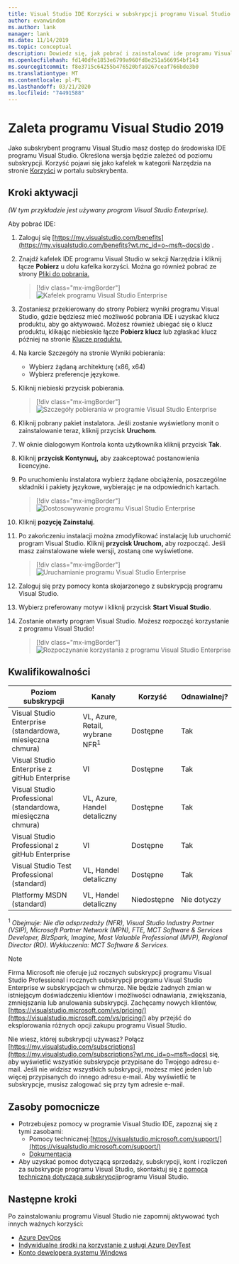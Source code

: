 ```yaml
---
title: Visual Studio IDE Korzyści w subskrypcji programu Visual Studio | Dokumenty firmy Microsoft
author: evanwindom
ms.author: lank
manager: lank
ms.date: 11/14/2019
ms.topic: conceptual
description: Dowiedz się, jak pobrać i zainstalować ide programu Visual Studio zawarte w subskrypcji programu Visual Studio.
ms.openlocfilehash: fd140dfe1853e6799a960fd8e251a566954bf143
ms.sourcegitcommit: f8e3715c64255b476520bfa9267ceaf766bde3b0
ms.translationtype: MT
ms.contentlocale: pl-PL
ms.lasthandoff: 03/21/2020
ms.locfileid: "74491588"
---
```

# <a name="the-visual-studio-2019-benefit"></a>Zaleta programu Visual Studio 2019

Jako subskrybent programu Visual Studio masz dostęp do środowiska IDE programu Visual Studio.  Określona wersja będzie zależeć od poziomu subskrypcji.  Korzyść pojawi się jako kafelek w kategorii Narzędzia na stronie [Korzyści](https://my.visualstudio.com/benefits?wt.mc_id=o~msft~docs) w portalu subskrybenta.

## <a name="activation-steps"></a>Kroki aktywacji

*(W tym przykładzie jest używany program Visual Studio Enterprise).*

Aby pobrać IDE:
1. Zaloguj się [https://my.visualstudio.com/benefits](https://my.visualstudio.com/benefits?wt.mc_id=o~msft~docs)do .
2. Znajdź kafelek IDE programu Visual Studio w sekcji Narzędzia i kliknij łącze **Pobierz** u dołu kafelka korzyści.  Można go również pobrać ze strony [Pliki do pobrania.](https://my.visualstudio.com/downloads?wt.mc_id=o~msft~docs)
   > [!div class="mx-imgBorder"]
   > ![Kafelek programu Visual Studio Enterprise](_img/vs-ide-experience/vs-ide-tile.png)

3. Zostaniesz przekierowany do strony Pobierz wyniki programu Visual Studio, gdzie będziesz mieć możliwość pobrania IDE i uzyskać klucz produktu, aby go aktywować. Możesz również ubiegać się o klucz produktu, klikając niebieskie łącze **Pobierz klucz** lub zgłaskać klucz później na stronie [Klucze produktu.](https://my.visualstudio.com/productkeys)
4. Na karcie Szczegóły na stronie Wyniki pobierania:
   - Wybierz żądaną architekturę (x86, x64)
   - Wybierz preferencje językowe.
5. Kliknij niebieski przycisk pobierania.
   > [!div class="mx-imgBorder"]
   > ![Szczegóły pobierania w programie Visual Studio Enterprise](_img/vs-ide-experience/vs-ide-download-details.png)
6. Kliknij pobrany pakiet instalatora.  Jeśli zostanie wyświetlony monit o zainstalowanie teraz, kliknij przycisk **Uruchom**.
7. W oknie dialogowym Kontrola konta użytkownika kliknij przycisk **Tak**.
8. Kliknij **przycisk Kontynuuj,** aby zaakceptować postanowienia licencyjne.
9. Po uruchomieniu instalatora wybierz żądane obciążenia, poszczególne składniki i pakiety językowe, wybierając je na odpowiednich kartach.
   > [!div class="mx-imgBorder"]
   > ![Dostosowywanie programu Visual Studio Enterprise](_img/vs-ide-experience/vs-ide-customize-install-cropped.png)

10. Kliknij **pozycję Zainstaluj**.

11. Po zakończeniu instalacji można zmodyfikować instalację lub uruchomić program Visual Studio.  Kliknij **przycisk Uruchom,** aby rozpocząć.  Jeśli masz zainstalowane wiele wersji, zostaną one wyświetlone.
    > [!div class="mx-imgBorder"]
    > ![Uruchamianie programu Visual Studio Enterprise](_img/vs-ide-experience/vs-ide-versions.png)

12. Zaloguj się przy pomocy konta skojarzonego z subskrypcją programu Visual Studio.

13. Wybierz preferowany motyw i kliknij przycisk **Start Visual Studio**.

14. Zostanie otwarty program Visual Studio. Możesz rozpocząć korzystanie z programu Visual Studio!

    > [!div class="mx-imgBorder"]
    > ![Rozpoczynanie korzystania z programu Visual Studio Enterprise](_img/vs-ide-experience/vs-ide-start-cropped.png)


## <a name="eligibility"></a>Kwalifikowalności

| Poziom subskrypcji                                                 |     Kanały                                            | Korzyść                                                          | Odnawialnej?    |
|--------------------------------------------------------------------|---------------------------------------------------------|------------------------------------------------------------------|---------------|
| Visual Studio Enterprise (standardowa, miesięczna chmura)   | VL, Azure, Retail, wybrane NFR<sup>1</sup> | Dostępne       |  Tak          |
| Visual Studio Enterprise z gitHub Enterprise   | Vl | Dostępne       |  Tak          |
| Visual Studio Professional (standardowa, miesięczna chmura) | VL, Azure, Handel detaliczny                                       | Dostępne                                                            |  Tak          |
| Visual Studio Professional z gitHub Enterprise | Vl   | Dostępne              |  Tak          |
| Visual Studio Test Professional (standard)                         | VL, Handel detaliczny                                              | Dostępne                                             |  Tak         |
| Platformy MSDN (standard)                                          | VL, Handel detaliczny                                              | Niedostępne                                              |  Nie dotyczy          |

<sup>1</sup>  *Obejmuje: Nie dla odsprzedaży (NFR), Visual Studio Industry Partner (VSIP), Microsoft Partner Network (MPN), FTE, MCT Software & Services Developer, BizSpark, Imagine, Most Valuable Professional (MVP), Regional Director (RD).  Wykluczenia: MCT Software & Services.*

> [!NOTE]
> Firma Microsoft nie oferuje już rocznych subskrypcji programu Visual Studio Professional i rocznych subskrypcji programu Visual Studio Enterprise w subskrypcjach w chmurze. Nie będzie żadnych zmian w istniejącym doświadczeniu klientów i możliwości odnawiania, zwiększania, zmniejszania lub anulowania subskrypcji. Zachęcamy nowych klientów, [https://visualstudio.microsoft.com/vs/pricing/](https://visualstudio.microsoft.com/vs/pricing/) aby przejść do eksplorowania różnych opcji zakupu programu Visual Studio.

Nie wiesz, której subskrypcji używasz?  Połącz [https://my.visualstudio.com/subscriptions](https://my.visualstudio.com/subscriptions?wt.mc_id=o~msft~docs) się, aby wyświetlić wszystkie subskrypcje przypisane do Twojego adresu e-mail. Jeśli nie widzisz wszystkich subskrypcji, możesz mieć jeden lub więcej przypisanych do innego adresu e-mail.  Aby wyświetlić te subskrypcje, musisz zalogować się przy tym adresie e-mail.

## <a name="support-resources"></a>Zasoby pomocnicze
- Potrzebujesz pomocy w programie Visual Studio IDE, zapoznaj się z tymi zasobami:
  - Pomocy technicznej:[https://visualstudio.microsoft.com/support/](https://visualstudio.microsoft.com/support/)
  - [Dokumentacja](/visualstudio/)
- Aby uzyskać pomoc dotyczącą sprzedaży, subskrypcji, kont i rozliczeń za subskrypcje programu Visual Studio, skontaktuj się z [pomocą techniczną dotyczącą subskrypcji](https://visualstudio.microsoft.com/subscriptions/support/)programu Visual Studio.

## <a name="next-steps"></a>Następne kroki
Po zainstalowaniu programu Visual Studio nie zapomnij aktywować tych innych ważnych korzyści:
- [Azure DevOps](vs-azure-devops.md)
- [Indywidualne środki na korzystanie z usługi Azure DevTest](vs-azure.md)
- [Konto dewelopera systemu Windows](vs-windows-dev.md)
